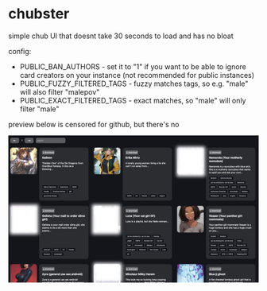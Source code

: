 # chubster

simple chub UI that doesnt take 30 seconds to load and has no bloat

config:
- PUBLIC_BAN_AUTHORS - set it to "1" if you want to be able to ignore card creators on your instance (not recommended for public instances)
- PUBLIC_FUZZY_FILTERED_TAGS - fuzzy matches tags, so e.g. "male" will also filter "malepov"
- PUBLIC_EXACT_FILTERED_TAGS - exact matches, so "male" will only filter "male"

preview below is censored for github, but there's no 

![preview](preview.png)